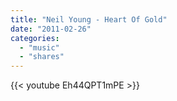 ```yaml
---
title: "Neil Young - Heart Of Gold"
date: "2011-02-26"
categories:
  - "music"
  - "shares"
---
```


{{< youtube Eh44QPT1mPE >}}
